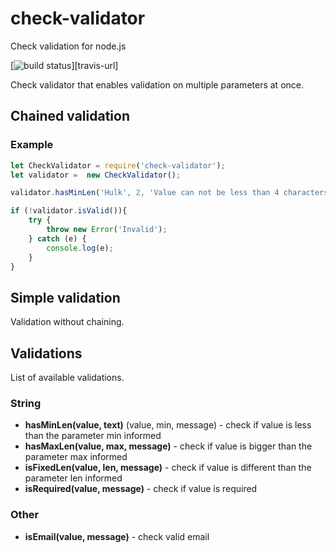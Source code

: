 # check-validator
Check validation for node.js

[![build status][travis-image]][travis-url]

Check validator that enables validation on multiple parameters at once.

## Chained validation

### Example 

``` javascript
let CheckValidator = require('check-validator');
let validator =  new CheckValidator();

validator.hasMinLen('Hulk', 2, 'Value can not be less than 4 characters');

if (!validator.isValid()){
	try {
		throw new Error('Invalid');
	} catch (e) {
		console.log(e);
	}
}

```
## Simple validation

Validation without chaining.

## Validations

List of available validations.

### String

- **hasMinLen(value, text)** (value, min, message) - check if value is less than the parameter min informed
- **hasMaxLen(value, max, message)** - check if value is bigger than the parameter max informed
- **isFixedLen(value, len, message)** - check if value is different than the parameter len informed
- **isRequired(value, message)** - check if value is required

### Other

- **isEmail(value, message)** - check valid email

[npm-image]: https://www.npmjs.com/package/titan-check-validator
[npm-url]: https://www.npmjs.com/package/titan-check-validator
[travis-image]:https://img.shields.io/travis/tarunbatra/password-validator.svg?style=flat-square
